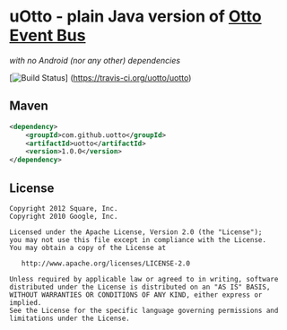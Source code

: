 __uOtto__  - plain Java version of [Otto Event Bus](https://github.com/square/otto)
=====
_with no Android (nor any other) dependencies_


[![Build Status](https://travis-ci.org/uotto/uotto.svg?branch=master)]	(https://travis-ci.org/uotto/uotto)


Maven
-----

```xml
<dependency>
    <groupId>com.github.uotto</groupId>
    <artifactId>uotto</artifactId>
    <version>1.0.0</version>
</dependency>
```

License
-------

    Copyright 2012 Square, Inc.
    Copyright 2010 Google, Inc.

    Licensed under the Apache License, Version 2.0 (the "License");
    you may not use this file except in compliance with the License.
    You may obtain a copy of the License at

       http://www.apache.org/licenses/LICENSE-2.0

    Unless required by applicable law or agreed to in writing, software
    distributed under the License is distributed on an "AS IS" BASIS,
    WITHOUT WARRANTIES OR CONDITIONS OF ANY KIND, either express or implied.
    See the License for the specific language governing permissions and
    limitations under the License.